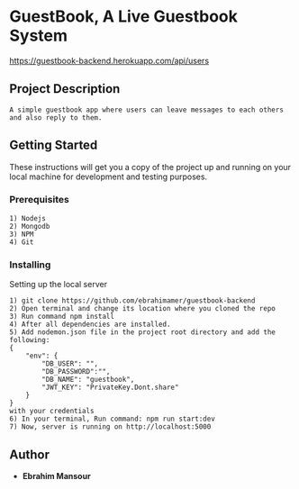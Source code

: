 # GuestBook, A Live Guestbook System

https://guestbook-backend.herokuapp.com/api/users

## Project Description

```
A simple guestbook app where users can leave messages to each others and also reply to them.
```

## Getting Started

These instructions will get you a copy of the project up and running on your local machine for development and testing purposes.

### Prerequisites

	1) Nodejs
	2) Mongodb
	3) NPM
	4) Git

### Installing

Setting up the local server

```
1) git clone https://github.com/ebrahimamer/guestbook-backend
2) Open terminal and change its location where you cloned the repo
3) Run command npm install
4) After all dependencies are installed. 
5) Add nodemon.json file in the project root directory and add the following: 
{
    "env": {
        "DB_USER": "",
        "DB_PASSWORD":"",
        "DB_NAME": "guestbook",
        "JWT_KEY": "PrivateKey.Dont.share"
    }
}
with your credentials
6) In your terminal, Run command: npm run start:dev
7) Now, server is running on http://localhost:5000
```

## Author

* **Ebrahim Mansour** 
